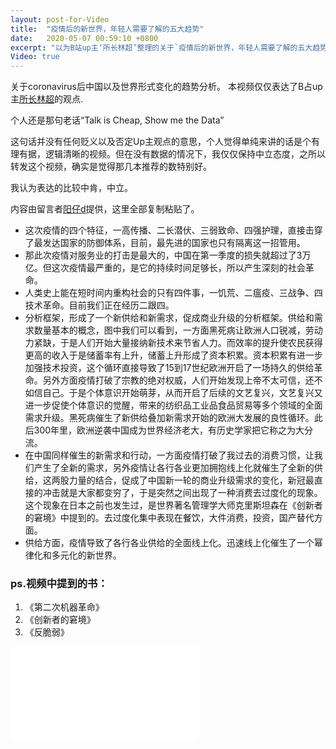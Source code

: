 ```yaml
---
layout: post-for-Video
title:  "疫情后的新世界，年轻人需要了解的五大趋势"
date:   2020-05-07 00:59:10 +0800
excerpt: "以为B站up主‘所长林超’整理的关于`疫情后的新世界，年轻人需要了解的五大趋势`"
Video: true
---
```


关于coronavirus后中国以及世界形式变化的趋势分析。
本视频仅仅表达了B占up主[所长林超](https://space.bilibili.com/520155988?spm_id_from=333.788.b_765f7570696e666f.2)的观点.

个人还是那句老话“Talk is Cheap, Show me the Data”

这句话并没有任何贬义以及否定Up主观点的意思，个人觉得单纯来讲的话是个有理有据，逻辑清晰的视频。但在没有数据的情况下，我仅仅保持中立态度，之所以转发这个视频，确实是觉得那几本推荐的数特别好。

我认为表达的比较中肯，中立。

内容由留言者[阳仔d](https://space.bilibili.com/249223705?spm_id_from=333.788.b_636f6d6d656e74.22)提供，这里全部复制粘贴了。

* 这次疫情的四个特征，一高传播、二长潜伏、三弱致命、四强护理，直接击穿了最发达国家的防御体系，目前，最先进的国家也只有隔离这一招管用。
* 那此次疫情对服务业的打击是最大的，中国在第一季度的损失就超过了3万亿。但这次疫情最严重的，是它的持续时间足够长，所以产生深刻的社会革命。
* 人类史上能在短时间内重构社会的只有四件事，一饥荒、二瘟疫、三战争、四技术革命。目前我们正在经历二跟四。
* 分析框架，形成了一个新供给和新需求，促成商业升级的分析框架。供给和需求数量基本的概念，图中我们可以看到，一方面黑死病让欧洲人口锐减，劳动力紧缺，于是人们开始大量接纳新技术来节省人力。而效率的提升使农民获得更高的收入于是储蓄率有上升，储蓄上升形成了资本积累。资本积累有进一步加强技术投资，这个循环直接导致了15到17世纪欧洲开启了一场持久的供给革命。另外方面疫情打破了宗教的绝对权威，人们开始发现上帝不太可信，还不如信自己。于是个体意识开始萌芽，从而开启了后续的文艺复兴，文艺复兴又进一步促使个体意识的觉醒，带来的纺织品工业品食品贸易等多个领域的全面需求升级。黑死病催生了新供给叠加新需求开始的欧洲大发展的良性循环。此后300年里，欧洲逆袭中国成为世界经济老大，有历史学家把它称之为大分流。
* 在中国同样催生的新需求和行动，一方面疫情打破了我过去的消费习惯，让我们产生了全新的需求，另外疫情让各行各业更加拥抱线上化就催生了全新的供给，这两股力量的结合，促成了中国新一轮的商业升级需求的变化，新冠最直接的冲击就是大家都变穷了，于是突然之间出现了一种消费去过度化的现象。这个现象在日本之前也发生过，是世界著名管理学大师克里斯坦森在《创新者的窘境》中提到的。去过度化集中表现在餐饮，大件消费，投资，国产替代方面。
* 供给方面，疫情导致了各行各业供给的全面线上化。迅速线上化催生了一个幂律化和多元化的新世界。


### ps.视频中提到的书：
1. 《第二次机器革命》
2. 《创新者的窘境》
3. 《反脆弱》


<iframe 
	src="//player.bilibili.com/player.html?aid=710585726&bvid=BV11Q4y1N7Ry&cid=185947119&page=1" 
	scrolling="no" 
	border="0" 
	frameborder="no" 
	framespacing="0" 
	allowfullscreen="true"> 
</iframe>



